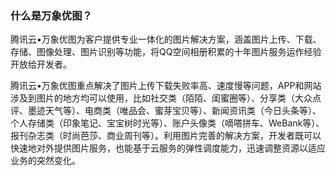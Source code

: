 ### 什么是万象优图？

腾讯云•万象优图为客户提供专业一体化的图片解决方案，涵盖图片上传、下载、存储、图像处理、图片识别等功能，将QQ空间相册积累的十年图片服务运作经验开放给开发者。

腾讯云•万象优图重点解决了图片上传下载失败率高、速度慢等问题，APP和网站涉及到图片的地方均可以使用，比如社交类（陌陌、闺蜜圈等）、分享类（大众点评、墨迹天气等）、电商类（唯品会、蜜芽宝贝等）、新闻资讯类（今日头条等）、个人存储类（印象笔记、宝宝树时光等）、账户头像类（嘀嗒拼车、WeBank等）、报刊杂志类（时尚芭莎、商业周刊等）。利用图片完善的解决方案，开发者既可以快速地对外提供图片服务，也能基于云服务的弹性调度能力，迅速调整资源以适应业务的突然变化。